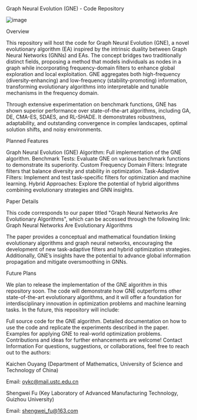 Graph Neural Evolution (GNE) - Code Repository


![image](https://github.com/user-attachments/assets/66547761-84e2-4971-8e32-b8e4acf78e0a)


Overview

This repository will host the code for Graph Neural Evolution (GNE), a novel evolutionary algorithm (EA) inspired by the intrinsic duality between Graph Neural Networks (GNNs) and EAs. The concept bridges two traditionally distinct fields, proposing a method that models individuals as nodes in a graph while incorporating frequency-domain filters to enhance global exploration and local exploitation. GNE aggregates both high-frequency (diversity-enhancing) and low-frequency (stability-promoting) information, transforming evolutionary algorithms into interpretable and tunable mechanisms in the frequency domain.

Through extensive experimentation on benchmark functions, GNE has shown superior performance over state-of-the-art algorithms, including GA, DE, CMA-ES, SDAES, and RL-SHADE. It demonstrates robustness, adaptability, and outstanding convergence in complex landscapes, optimal solution shifts, and noisy environments.

Planned Features

Graph Neural Evolution (GNE) Algorithm: Full implementation of the GNE algorithm.
Benchmark Tests: Evaluate GNE on various benchmark functions to demonstrate its superiority.
Custom Frequency Domain Filters: Integrate filters that balance diversity and stability in optimization.
Task-Adaptive Filters: Implement and test task-specific filters for optimization and machine learning.
Hybrid Approaches: Explore the potential of hybrid algorithms combining evolutionary strategies and GNN insights.

Paper Details

This code corresponds to our paper titled "Graph Neural Networks Are Evolutionary Algorithms", which can be accessed through the following link:
Graph Neural Networks Are Evolutionary Algorithms

The paper provides a conceptual and mathematical foundation linking evolutionary algorithms and graph neural networks, encouraging the development of new task-adaptive filters and hybrid optimization strategies. Additionally, GNE’s insights have the potential to advance global information propagation and mitigate oversmoothing in GNNs.

Future Plans

We plan to release the implementation of the GNE algorithm in this repository soon. The code will demonstrate how GNE outperforms other state-of-the-art evolutionary algorithms, and it will offer a foundation for interdisciplinary innovation in optimization problems and machine learning tasks. In the future, this repository will include:

Full source code for the GNE algorithm.
Detailed documentation on how to use the code and replicate the experiments described in the paper.
Examples for applying GNE to real-world optimization problems.
Contributions and ideas for further enhancements are welcome!
Contact Information
For questions, suggestions, or collaborations, feel free to reach out to the authors:

Kaichen Ouyang (Department of Mathematics, University of Science and Technology of China)

Email: oykc@mail.ustc.edu.cn

Shengwei Fu (Key Laboratory of Advanced Manufacturing Technology, Guizhou University)

Email: shengwei_fu@163.com

